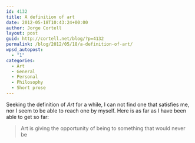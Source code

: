 ```yaml
---
id: 4132
title: A definition of art
date: 2012-05-18T10:43:24+00:00
author: Jorge Cortell
layout: post
guid: http://cortell.net/blog/?p=4132
permalink: /blog/2012/05/18/a-definition-of-art/
wpsd_autopost:
  - "1"
categories:
  - Art
  - General
  - Personal
  - Philosophy
  - Short prose
---
```

Seeking the definition of _Art_ for a while, I can not find one that satisfies me, nor I seem to be able to reach one by myself. Here is as far as I have been able to get so far:

> Art is giving the opportunity of being to something that would never be